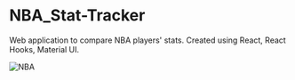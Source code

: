 # NBA_Stat-Tracker
Web application to compare NBA players' stats. Created using React, React Hooks, Material UI.

![NBA](https://user-images.githubusercontent.com/30278485/83958568-2b7d1f80-a828-11ea-8adc-8702cf338899.png)

